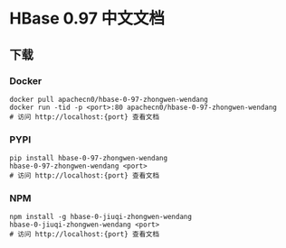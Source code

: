 # HBase 0.97 中文文档

## 下载

### Docker

```
docker pull apachecn0/hbase-0-97-zhongwen-wendang
docker run -tid -p <port>:80 apachecn0/hbase-0-97-zhongwen-wendang
# 访问 http://localhost:{port} 查看文档
```

### PYPI

```
pip install hbase-0-97-zhongwen-wendang
hbase-0-97-zhongwen-wendang <port>
# 访问 http://localhost:{port} 查看文档
```

### NPM

```
npm install -g hbase-0-jiuqi-zhongwen-wendang
hbase-0-jiuqi-zhongwen-wendang <port>
# 访问 http://localhost:{port} 查看文档
```